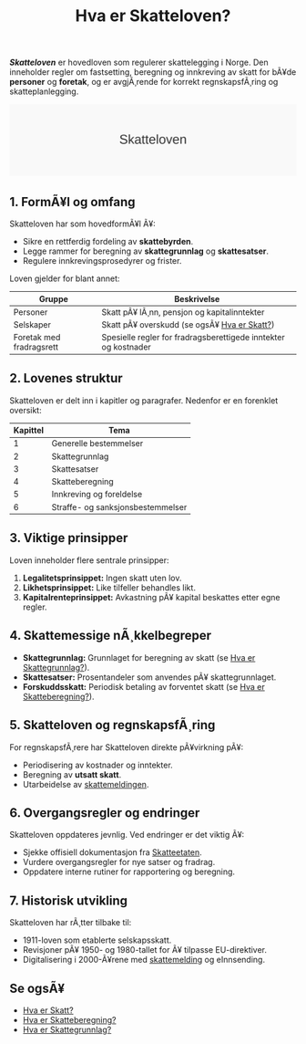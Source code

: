 ﻿---
title: "Hva er Skatteloven?"
meta_title: "Hva er Skatteloven?"
meta_description: '***Skatteloven*** er hovedloven som regulerer skattelegging i Norge. Den inneholder regler om fastsetting, beregning og innkreving av skatt for bÃ¥de **personer...'
slug: hva-er-skatteloven
type: blog
layout: pages/single
---

***Skatteloven*** er hovedloven som regulerer skattelegging i Norge. Den inneholder regler om fastsetting, beregning og innkreving av skatt for bÃ¥de **personer** og **foretak**, og er avgjÃ¸rende for korrekt regnskapsfÃ¸ring og skatteplanlegging.

![Skatteloven](hva-er-skatteloven-image.svg)

## 1. FormÃ¥l og omfang

Skatteloven har som hovedformÃ¥l Ã¥:

* Sikre en rettferdig fordeling av **skattebyrden**.
* Legge rammer for beregning av **skattegrunnlag** og **skattesatser**.
* Regulere innkrevingsprosedyrer og frister.

Loven gjelder for blant annet:

| Gruppe                | Beskrivelse                                                |
|-----------------------|------------------------------------------------------------|
| Personer              | Skatt pÃ¥ lÃ¸nn, pensjon og kapitalinntekter                 |
| Selskaper             | Skatt pÃ¥ overskudd (se ogsÃ¥ [Hva er Skatt?](/blogs/regnskap/hva-er-skatt "Skatt - Komplett Guide til Norsk Skattesystem og Skatteberegning")) |
| Foretak med fradragsrett | Spesielle regler for fradragsberettigede inntekter og kostnader |

## 2. Lovenes struktur

Skatteloven er delt inn i kapitler og paragrafer. Nedenfor er en forenklet oversikt:

| Kapittel | Tema                        |
|----------|-----------------------------|
| 1        | Generelle bestemmelser      |
| 2        | Skattegrunnlag              |
| 3        | Skattesatser                |
| 4        | Skatteberegning             |
| 5        | Innkreving og foreldelse    |
| 6        | Straffe- og sanksjonsbestemmelser |

## 3. Viktige prinsipper

Loven inneholder flere sentrale prinsipper:

1. **Legalitetsprinsippet:** Ingen skatt uten lov.
2. **Likhetsprinsippet:** Like tilfeller behandles likt.
3. **Kapitalrenteprinsippet:** Avkastning pÃ¥ kapital beskattes etter egne regler.

## 4. Skattemessige nÃ¸kkelbegreper

* **Skattegrunnlag:** Grunnlaget for beregning av skatt (se [Hva er Skattegrunnlag?](/blogs/regnskap/hva-er-skattegrunnlag "Skattegrunnlag - Guide til Beregning av Skattepliktig Inntekt")).
* **Skattesatser:** Prosentandeler som anvendes pÃ¥ skattegrunnlaget.
* **Forskuddsskatt:** Periodisk betaling av forventet skatt (se [Hva er Skatteberegning?](/blogs/regnskap/skatteberegning "Skatteberegning - Guide til Beregning av Skatt og RegnskapsfÃ¸ring")).

## 5. Skatteloven og regnskapsfÃ¸ring

For regnskapsfÃ¸rere har Skatteloven direkte pÃ¥virkning pÃ¥:

* Periodisering av kostnader og inntekter.
* Beregning av **utsatt skatt**.
* Utarbeidelse av [skattemeldingen](/blogs/regnskap/skattemelding "Skattemelding - Komplett Guide til Utfylling og Innlevering").

## 6. Overgangsregler og endringer

Skatteloven oppdateres jevnlig. Ved endringer er det viktig Ã¥:

* Sjekke offisiell dokumentasjon fra [Skatteetaten](/blogs/regnskap/skatteetaten "Skatteetaten - Offisiell Informasjon om Skatteregler").
* Vurdere overgangsregler for nye satser og fradrag.
* Oppdatere interne rutiner for rapportering og beregning.

## 7. Historisk utvikling

Skatteloven har rÃ¸tter tilbake til:

* 1911-loven som etablerte selskapsskatt.
* Revisjoner pÃ¥ 1950- og 1980-tallet for Ã¥ tilpasse EU-direktiver.
* Digitalisering i 2000-Ã¥rene med [skattemelding](/blogs/regnskap/skattemelding "Skattemelding - Komplett Guide til Utfylling og Innlevering") og eInnsending.

## Se ogsÃ¥

* [Hva er Skatt?](/blogs/regnskap/hva-er-skatt "Skatt - Komplett Guide til Norsk Skattesystem og Skatteberegning")
* [Hva er Skatteberegning?](/blogs/regnskap/skatteberegning "Skatteberegning - Guide til Beregning av Skatt og RegnskapsfÃ¸ring")
* [Hva er Skattegrunnlag?](/blogs/regnskap/hva-er-skattegrunnlag "Skattegrunnlag - Guide til Beregning av Skattepliktig Inntekt")
